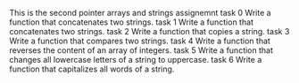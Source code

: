 This is the second pointer arrays and strings assignemnt
task 0 Write a function that concatenates two strings.
task 1 Write a function that concatenates two strings.
task 2 Write a function that copies a string.
task 3 Write a function that compares two strings.
task 4 Write a function that reverses the content of an array of integers.
task 5 Write a function that changes all lowercase letters of a string to uppercase.
task 6 Write a function that capitalizes all words of a string.
